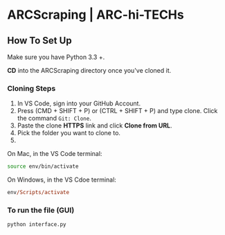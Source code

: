 # ARCScraping | ARC-hi-TECHs

## How To Set Up ##

Make sure you have Python 3.3 +.

**CD** into the ARCScraping directory once you've cloned it.

### Cloning Steps
1. In VS Code, sign into your GitHub Account.
2. Press (CMD + SHIFT + P) or (CTRL + SHIFT + P) and type clone. Click the command `Git: Clone`.
3. Paste the clone **HTTPS** link and click **Clone from URL**. 
4. Pick the folder you want to clone to.
5. 
On Mac, in the VS Code terminal:
```sh
source env/bin/activate
```

On Windows, in the VS Cdoe terminal:
```ps
env/Scripts/activate
```

### To run the file (GUI)
```py
python interface.py
```